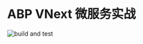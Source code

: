 # ABP VNext 微服务实战

![build and test](https://github.com/uncmd/uncmd/workflows/build%20and%20test/badge.svg)